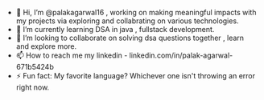 - 👋 Hi, I’m @palakagarwal16 , working on making meaningful impacts with my projects via exploring and collabrating  on various technologies.
- 🌱 I’m currently learning DSA in java , fullstack development.
- 💞️ I’m looking to collaborate on solving dsa questions together , learn and explore more.
- 📫 How to reach me  my linkedin - linkedin.com/in/palak-agarwal-671b5424b
- ⚡ Fun fact: My favorite language? Whichever one isn't throwing an error right now.

<!---
palakagarwal16/palakagarwal16 is a ✨ special ✨ repository because its `README.md` (this file) appears on your GitHub profile.
You can click the Preview link to take a look at your changes.
--->
